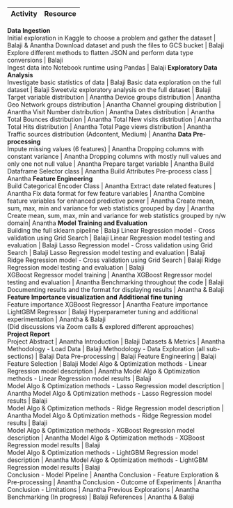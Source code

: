 Activity									|	Resource
------------									|	------------
**Data Ingestion**												
Initial exploration in Kaggle to choose a problem and gather the dataset	|	Balaji & Anantha
Download dataset and push the files to GCS bucket				|	Balaji
Explore different methods to flatten JSON and perform data type conversions	|	Balaji	
Ingest data into Notebook runtime using Pandas					|	Balaji
**Exploratory Data Analysis**							
Investigate basic statistics of data						|	Balaji
Basic data exploration on the full dataset					|	Balaji
Sweetviz exploratory analysis on the full dataset				|	Balaji
Target variable distribution							|	Anantha
Device groups distribution							|	Anantha
Geo Network groups distribution							|	Anantha
Channel grouping distribution							|	Anantha
Visit Number distribution							|	Anantha
Dates distribution								|	Anantha
Total Bounces distribution							|	Anantha
Total New visits distribution							|	Anantha
Total Hits distribution								|	Anantha
Total Page views distribution							|	Anantha
Traffic sources distribution (Adcontent, Medium)				|	Anantha
**Data Pre-processing**						 		
Impute missing values (6 features)						|	Anantha
Dropping columns with constant variance						|	Anantha
Dropping columns with mostly null values and only one not null value 		|	Anantha
Prepare target variable								|	Anantha
Build Dataframe Selector class							|	Anantha
Build Attributes Pre-process class						|	Anantha
**Feature Engineering**								
Build Categorical Encoder Class							|	Anantha
Extract date related features 							|	Anantha
Fix data format for few feature variables					|	Anantha
Combine feature variables for enhanced predictive power				|	Anantha
Create mean, sum, max, min and variance for web statistics grouped by day	|	Anantha
Create mean, sum, max, min and variance for web statistics grouped by n/w domain|	Anantha
**Model Training and Evaluation**						
Building the full sklearn pipeline						|	Balaji
Linear Regression model - Cross validation using Grid Search			|	Balaji
Linear Regression model testing and evaluation					|	Balaji
Lasso Regression model - Cross validation using Grid Search			|	Balaji
Lasso Regression model testing and evaluation					|	Balaji	
Ridge Regression model - Cross validation using Grid Search			|	Balaji
Ridge Regression model testing and evaluation					|	Balaji	
XGBoost Regressor model training						|	Anantha
XGBoost Regressor model testing and evaluation					|	Anantha
Benchmarking throughout the code						|	Balaji
Documenting results and the format for displaying results			|	Anantha & Balaji
**Feature Importance visualization and Additional fine tuning**			
Feature importance XGBoost Regressor						|	Anantha
Feature importance LightGBM Regressor						|	Balaji
Hyperparameter tuning and additional experimentation				|	Anantha & Balaji\
(Did discussions via Zoom calls & explored different approaches)		
**Project Report**								
Project	Abstract								|	Anantha
Introduction									|	Balaji
Datasets & Metrics								|	Anantha
Methodology - Load Data								|	Balaji
Methodology - Data Exploration (all sub-sections)				|	Balaji
Data Pre-processing								|	Balaji
Feature Engineering								|	Balaji
Feature Selection								|	Balaji
Model Algo & Optimization methods - Linear Regression model description		|	Anantha
Model Algo & Optimization methods - Linear Regression model results		|	Balaji	
Model Algo & Optimization methods - Lasso Regression model description		|	Anantha
Model Algo & Optimization methods - Lasso Regression model results		|	Balaji	
Model Algo & Optimization methods - Ridge Regression model description		|	Anantha
Model Algo & Optimization methods - Ridge Regression model results		|	Balaji	
Model Algo & Optimization methods - XGBoost Regression model description	|	Anantha
Model Algo & Optimization methods - XGBoost Regression model results		|	Balaji	
Model Algo & Optimization methods - LightGBM Regression model description	|	Anantha
Model Algo & Optimization methods - LightGBM Regression model results		|	Balaji	
Conclusion - Model Pipeline							|	Anantha
Conclusion - Feature Exploration & Pre-processing				|	Anantha
Conclusion - Outcome of Experiments						|	Anantha
Conclusion - Limitations							|	Anantha
Previous Explorations								|	Anantha
Benchmarking (In progress)							|	Balaji
References									|	Anantha & Balaji
	
	
	
	